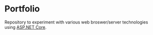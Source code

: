# Portfolio

Repository to experiment with various web broswer/server technologies using [ASP.NET Core](https://dotnet.microsoft.com/en-us/apps/aspnet).
